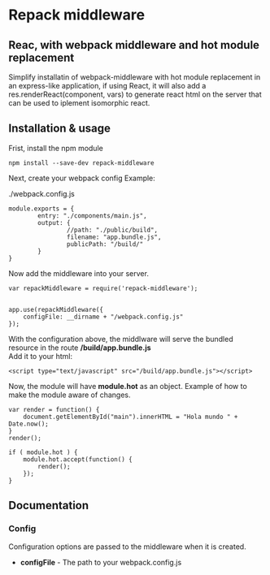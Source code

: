 
# Repack middleware
## Reac, with webpack middleware and hot module replacement
Simplify installatin of webpack-middleware with hot module replacement in an express-like application,
if using React, it will also add a res.renderReact(component, vars) to generate react html on the server
that can be used to iplement isomorphic react.

## Installation & usage

Frist, install the npm module
```
npm install --save-dev repack-middleware
```

Next, create your webpack config
Example:

./webpack.config.js
```
module.exports = {
        entry: "./components/main.js",
        output: {
                //path: "./public/build",
                filename: "app.bundle.js",
                publicPath: "/build/"
        }
}

```

Now add the middleware into your server.
```
var repackMiddleware = require('repack-middleware');


app.use(repackMiddleware({
	configFile: __dirname + "/webpack.config.js"
});

```

With the configuration above, the middlware will serve the bundled resource in the route **/build/app.bundle.js**  
Add it to your html:  

```
<script type="text/javascript" src="/build/app.bundle.js"></script>
```

Now, the module will have **module.hot** as an object.
Example of how to make the module aware of changes.
```
var render = function() {
    document.getElementById("main").innerHTML = "Hola mundo " + Date.now();
}
render();

if ( module.hot ) { 
    module.hot.accept(function() {
        render();
    }); 
}
```


## Documentation

### Config
Configuration options are passed to the middleware when it is created.

 * **configFile** - The path to your webpack.config.js



